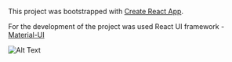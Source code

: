 This project was bootstrapped with [Create React App](https://github.com/facebook/create-react-app).

For the development of the project was used React UI framework - [Material-UI](https://material-ui.com/)


![Alt Text](https://media.giphy.com/media/4blbK1tUxNkF5BonrV/giphy.gif)



